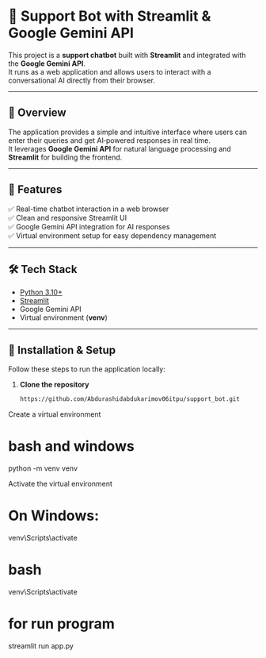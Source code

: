 # 🤖 Support Bot with Streamlit & Google Gemini API

This project is a **support chatbot** built with **Streamlit** and integrated with the **Google Gemini API**.  
It runs as a web application and allows users to interact with a conversational AI directly from their browser.

---

## 📖 Overview

The application provides a simple and intuitive interface where users can enter their queries and get AI‑powered responses in real time.  
It leverages **Google Gemini API** for natural language processing and **Streamlit** for building the frontend.  

---

## 🚀 Features

✅ Real-time chatbot interaction in a web browser  
✅ Clean and responsive Streamlit UI  
✅ Google Gemini API integration for AI responses  
✅ Virtual environment setup for easy dependency management  

---

## 🛠️ Tech Stack

- [Python 3.10+](https://www.python.org/)  
- [Streamlit](https://streamlit.io/)  
- Google Gemini API  
- Virtual environment (**venv**)  

---

## 📝 Installation & Setup

Follow these steps to run the application locally:

1. **Clone the repository**
   ```bash
   https://github.com/Abdurashidabdukarimov06itpu/support_bot.git

Create a virtual environment

# bash and windows
python -m venv venv 

Activate the virtual environment

# On Windows:
venv\Scripts\activate


# bash
venv\Scripts\activate

# for run program
streamlit run app.py

